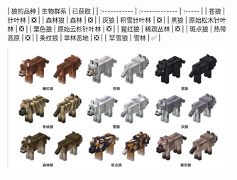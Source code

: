 <a name="wolf-variants"></a>
| 狼的品种 | 生物群系 | 已获取 |
| :----------- | :------------- | :----- |
| 苍狼 | 针叶林 | ❎ |
| 森林狼 | 森林 | ❎ |
| 灰狼 | 积雪针叶林 | ❎ |
| 黑狼 | 原始松木针叶林 | ❎ |
| 栗色狼 | 原始云杉针叶林 | ❎ |
| 猩红狼 | 稀疏丛林 | ❎ |
| 斑点狼 | 热带高原 | ❎ |
| 条纹狼 | 旱林恶地 | ❎ |
| ![](/images/wolf/EntitySprite_ashen-wolf.png)雪狼 | 雪林 | ✅ |

![](/images/wolf/MCMonthly_Wolf_Variants_Simplified.png)